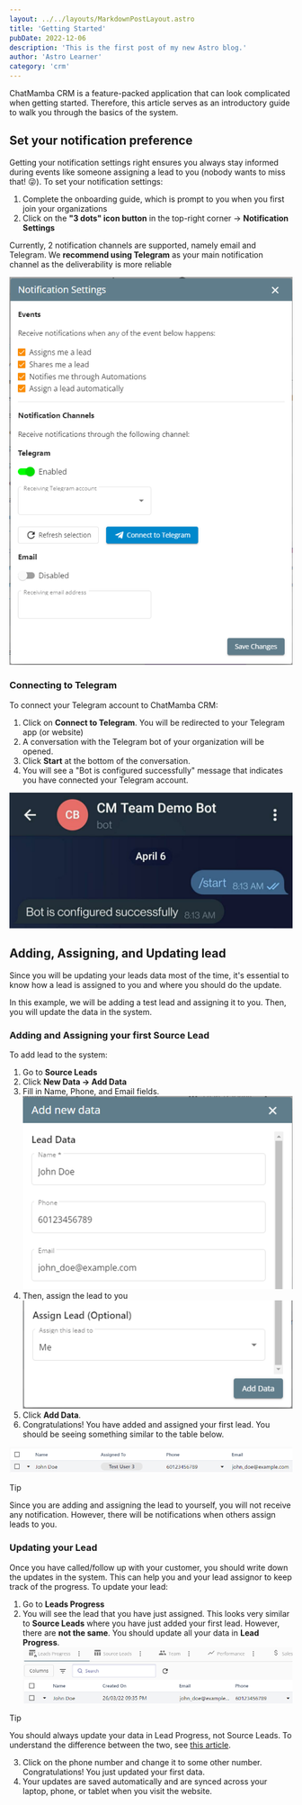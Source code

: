 ```yaml
---
layout: ../../layouts/MarkdownPostLayout.astro
title: 'Getting Started'
pubDate: 2022-12-06
description: 'This is the first post of my new Astro blog.'
author: 'Astro Learner'
category: 'crm'
---
```


ChatMamba CRM is a feature-packed application that can look complicated when getting started. Therefore, this article serves as an introductory guide to walk you through the basics of the system.

## Set your notification preference

Getting your notification settings right ensures you always stay informed during events like someone assigning a lead to you (nobody wants to miss that! 😜). To set your notification settings:

1. Complete the onboarding guide, which is prompt to you when you first join your organizations
2. Click on the **"3 dots" icon button** in the top-right corner → **Notification Settings**

Currently, 2 notification channels are supported, namely email and Telegram. We **recommend using Telegram** as your main notification channel as the deliverability is more reliable

![Some description](/public/kb/getting-started/notification-settings.png)

### Connecting to Telegram

To connect your Telegram account to ChatMamba CRM:

1. Click on **Connect to Telegram**. You will be redirected to your Telegram app (or website)
2. A conversation with the Telegram bot of your organization will be opened.
3. Click **Start** at the bottom of the conversation.
4. You will see a "Bot is configured successfully" message that indicates you have connected your Telegram account.

![Some description](/public/kb/getting-started/connecting-to-telegram.jpeg)

## Adding, Assigning, and Updating lead

Since you will be updating your leads data most of the time, it's essential to know how a lead is assigned to you and where you should do the update.

In this example, we will be adding a test lead and assigning it to you. Then, you will update the data in the system.

### Adding and Assigning your first Source Lead

To add lead to the system:

1. Go to **Source Leads**
2. Click **New Data → Add Data**
3. Fill in Name, Phone, and Email fields.
![Some description](/public/kb/getting-started/add-new-data-pt-1.png)
4. Then, assign the lead to you
![Some description](/public/kb/getting-started/add-new-data-pt-2.png)
5. Click **Add Data**.
6. Congratulations! You have added and assigned your first lead. You should be seeing something similar to the table below.

![Some description](/public/kb/getting-started/source-leads.png)

> [!tip]
> Since you are adding and assigning the lead to yourself, you will not receive any notification. However, there will be notifications when others assign leads to you.

### Updating your Lead

Once you have called/follow up with your customer, you should write down the updates in the system. This can help you and your lead assignor to keep track of the progress. To update your lead:

1. Go to **Leads Progress**
2. You will see the lead that you have just assigned. This looks very similar to **Source Leads** where you have just added your first lead. However, there are **not the same**. You should update all your data in **Lead Progress**.
![Some description](/public/kb/getting-started/lead-progress.png)

> [!tip]
> You should always update your data in Lead Progress, not Source Leads. To understand the difference between the two, see [this article](/articles/difference-between-source-lead-and-assigned-lead).

3. Click on the phone number and change it to some other number. Congratulations! You just updated your first data.
4. Your updates are saved automatically and are synced across your laptop, phone, or tablet when you visit the website.

